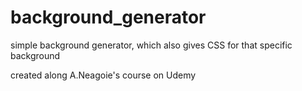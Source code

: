 # background_generator
simple background generator, which also gives CSS for that specific background

created along A.Neagoie's course on Udemy
